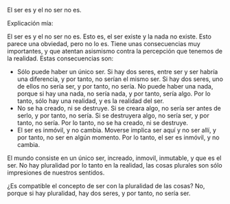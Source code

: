 El ser es y el no ser no es. 

Explicación mía: 

El ser es y el no ser no es. Esto es, el ser existe y la nada no existe. Esto parece una obviedad, pero no lo es. Tiene unas consecuencias muy importantes, y que atentan asismismo contra la percepción que tenemos de la realidad. Estas consecuencias son:

- Sólo puede haber un único ser. Si hay dos seres, entre ser y ser habría una diferencia, y por tanto, no serían el mismo ser. Si hay dos seres, uno de ellos no sería ser, y por tanto, no sería. No puede haber una nada, porque si hay una nada, no sería nada, y por tanto, sería algo. Por lo tanto, sólo hay una realidad, y es la realidad del ser.
- No se ha creado, ni se destruye. Si se creara algo, no sería ser antes de serlo, y por tanto, no sería. Si se destruyera algo, no sería ser, y por tanto, no sería. Por lo tanto, no se ha creado, ni se destruye.
- El ser es inmóvil, y no cambia. Moverse implica ser aquí y no ser allí, y por tanto, no ser en algún momento. Por lo tanto, el ser es inmóvil, y no cambia.

El mundo consiste en un único ser, increado, inmovil, inmutable, y que es el ser. No hay pluralidad por lo tanto en la realidad, las cosas plurales son sólo impresiones de nuestros sentidos. 

¿Es compatible el concepto de ser con la pluralidad de las cosas? No, porque si hay pluralidad, hay dos seres, y por tanto, no sería ser.
